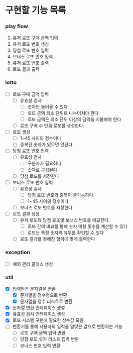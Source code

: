 # 구현할 기능 목록

### play flow
1. 유저 로또 구매 금액 입력
2. 유저 로또 번호 생성
3. 당첨 로또 번호 입력
4. 보너스 로또 번호 입력
5. 유저 로또 번호 출력
6. 로또 결과 출력

### lotto
- [ ] 로또 구매 금액 입력
    - [ ] 유효성 검사
        - [ ] 숫자만 들어올 수 있다
        - [ ] 로또 금액 최소 단위로 나누어져야 한다
        - [ ] 로또 금액은 최소 단위 이상의 금액을 지불해야 한다
    - [ ] 로또 구매 수 만큼 로또를 생성한다.
- [ ] 로또 생성
    - [ ] 1~45 사이의 정수이다
    - [ ] 중복된 숫자가 있으면 안된다
- [ ] 당첨 로또 번호 입력
    - [ ] 유효성 검사
        - [ ] 구분자가 필요하다
        - [ ] 숫자로 구성된다
    - [ ] 당첨 로또를 저장한다
- [ ] 보너스 로또 번호 입력
    - [ ] 유효성 검사
        - [ ] 당첨 로또 번호와 중복이 불가능하다
        - [ ] 1~45 사이의 정수이다
    - [ ] 보너스 로또 번호를 저장한다
- [ ] 로또 결과 생성
    - [ ] 유저 로또와 당첨 로또및  보너스 번호를 비교한다.
        - [ ] 로또 간의 비교를 통해 숫자 매칭 횟수를 계산할 수 있다
        - [ ] 로또는 특정 숫자의 유무를 확인할 수 있다
    - [ ] 로또 결과를 정해진 형식에 맞게 출력한다

### exception
- [ ] 예외 관리 클래스 생성

### util
- [x] 입력받은 문자열을 변환
    - [x] 문자열을 정수형으로 변환
    - [x] 문자열을 정수 리스트로 변환
- [x] 문자열 변환 인터페이스 생성
- [x] 유효성 검사 인터페이스 생성
- [x] 로또 시스템 구현에 필요한 상수값 모음
- [ ] 변환기를 통해 사용자의 입력을 알맞은 값으로 변환하는 기능
  - [ ] 로또 구매 금액 입력 변환
  - [ ] 당첨 로또 숫자 리스트 입력 변환
  - [ ] 보너스 번호 입력 변환